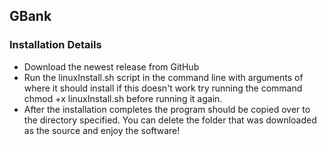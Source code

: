 ## GBank

### Installation Details
* Download the newest release from GitHub
* Run the linuxInstall.sh script in the command line with arguments of where it should install
 if this doesn't work try running the command chmod +x linuxInstall.sh before running it again.
* After the installation completes the program should be copied over to the directory specified.
 You can delete the folder that was downloaded as the source and enjoy the software!